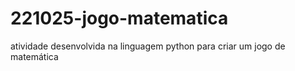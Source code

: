 # 221025-jogo-matematica
atividade desenvolvida na linguagem python para criar um jogo de matemática 
